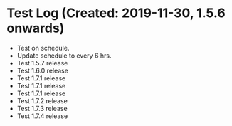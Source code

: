 # Test Log (Created: 2019-11-30, 1.5.6 onwards)
- Test on schedule.
- Update schedule to every 6 hrs.
- Test 1.5.7 release
- Test 1.6.0 release
- Test 1.7.1 release
- Test 1.7.1 release
- Test 1.7.1 release
- Test 1.7.2 release
- Test 1.7.3 release
- Test 1.7.4 release
